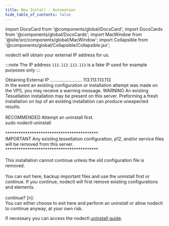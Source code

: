 ```yaml
---
title: New Install - Automation
hide_table_of_contents: false
---
```

<intro-end />

import DocsCard from '@components/global/DocsCard';
import DocsCards from '@components/global/DocsCards';
import MacWindow from '@site/src/components/global/MacWindow';
import Collapsible from '@components/global/Collapsible/Collapsible.jsx';

<head>
  <title>MainNet 2.0 Automation with nodectl</title>
  <meta
    name="description"
    content="nodectl installation of new Node"
  />
</head>

nodectl will obtain your external IP address for us.

:::note
The IP address `113.113.113.113` is a fake IP used for example purposes only
:::

<MacWindow>
Obtaining External IP ......................... 113.113.113.113<br />
</MacWindow>

<Collapsible title="Existing Install Warning">
In the event an existing configuration or installation attempt was made on the VPS, you may receive a warning message.
<MacWindow>
WARNING  An existing Tessellation installation may be present on this server. Preforming a fresh installation on top of an existing installation can produce unexpected results.<br />
<br />
RECOMMENDED  Attempt an uninstall first.<br />
sudo nodectl uninstall<br />
<br />
******************************************<br />
IMPORTANT  Any existing tessellation configuration, p12, and/or service files will be removed from this server.<br />
******************************************<br />
<br />
This installation cannot continue unless the old configuration file is removed.<br />
<br />
You can exit here, backup important files and use the uninstall first or continue.  If you continue, nodectl will first remove existing configurations and  elements.<br />
<br />
continue? [n]:<br />
</MacWindow>
You can either choose to exit here and perform an uninstall or allow nodectl to continue anyway, at your own risk.
</Collapsible>

If necessary you can access the nodectl [uninstall guide](/validate/automated/uninstall/index).